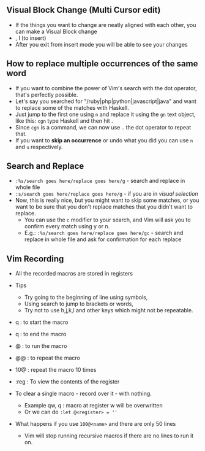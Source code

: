 ## Visual Block Change (Multi Cursor edit)

- If the things you want to change are neatly aligned with each other, you can make a Visual Block change
- <C-v>, I (to insert)
- After you exit from insert mode you will be able to see your changes

## How to replace multiple occurrences of the same word

- If you want to combine the power of Vim's search with the dot operator, that's perfectly possible.
- Let's say you searched for "/ruby\|php\|python\|javascript\|java" and want to replace some of the matches with Haskell.
- Just jump to the first one using `n` and replace it using the `gn` text object, like this: `cgn` type Haskell and then hit <Esc>.
- Since `cgn` is a command, we can now use `.` the dot operator to repeat that.
- If you want to **skip an occurrence** or undo what you did you can use `n` and `u` respectively.

## Search and Replace

- `:%s/search goes here/replace goes here/g` - search and replace in whole file
- `:s/search goes here/replace goes here/g` - if you are in _visual selection_
- Now, this is really nice, but you might want to skip some matches, or you want to be sure that you don't replace matches that you didn't want to replace.
  - You can use the `c` modifier to your search, and Vim will ask you to confirm every match using y or n.
  - E.g.: `:%s/search goes here/replace goes here/gc` - search and replace in whole file and ask for confirmation for each replace

## Vim Recording
- All the recorded macros are stored in registers
- Tips
  - Try going to the beginning of line using symbols, 
  - Using search to jump to brackets or words, 
  - Try not to use h,j,k,l and other keys which might not be repeatable.

- q<register> : to start the macro
- q : to end the macro
- @<register> : to run the macro
- @@ : to repeat the macro
- 10@<register> : repeat the macro 10 times
- :reg <register> : To view the contents of the register
- To clear a single macro - record over it - with nothing.
  - Example qw, q : macro at register w will be overwritten
  - Or we can do `:let @<register> = ''`

- What happens if you use `100@<name>` and there are only 50 lines 
  - Vim will stop running recursive macros if there are no lines to run it on.

